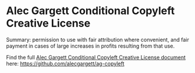 # Alec Gargett Conditional Copyleft Creative License

Summary: permission to use with fair attribution where convenient, and fair payment in cases of large increases in profits resulting from that use.

Find the full [Alec Gargett Conditional Copyleft Creative License document](https://github.com/alecgargett/ag-copyleft) here: https://github.com/alecgargett/ag-copyleft